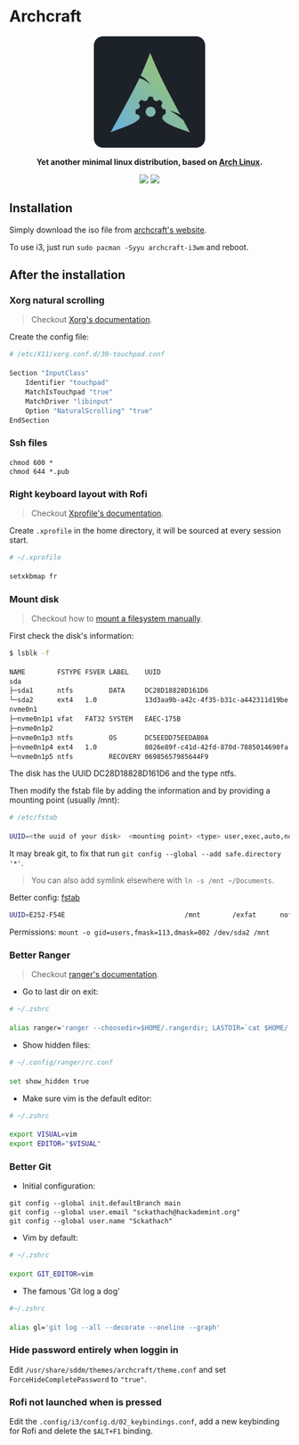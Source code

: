 # Archcraft
<p align="center">
    <img src="images/logo_archcraft.gif" width="200">
</p>
<p align="center"><b>Yet another minimal linux distribution, based on <a href="https://archlinux.org">Arch Linux</a>.</b></p>
<p align="center">
    <a target="_blank" href="https://archcraft.io"><img src="https://img.shields.io/badge/os-archcraft-88BC98"/></a>
    <a target="_blank" href="https://github.com/archcraft-os"><img src="https://img.shields.io/badge/github-black"/></a>
</p>

## Installation
Simply download the iso file from [archcraft's website](https://archcraft.io/download.html).

To use i3, just run `sudo pacman -Syyu archcraft-i3wm` and reboot.

## After the installation
### Xorg natural scrolling   
> Checkout [Xorg's documentation](https://wiki.archlinux.org/title/Xorg).

Create the config file:
```sh
# /etc/X11/xorg.conf.d/30-touchpad.conf

Section "InputClass"
    Identifier "touchpad"
    MatchIsTouchpad "true"
    MatchDriver "libinput"
    Option "NaturalScrolling" "true"
EndSection
```

### Ssh files
```shell
chmod 600 * 
chmod 644 *.pub
```

### Right keyboard layout with Rofi  
> Checkout [Xprofile's documentation](https://wiki.archlinux.org/title/Xprofile).

Create `.xprofile` in the home directory, it will be sourced at every session start. 
```sh
# ~/.xprofile

setxkbmap fr
```

### Mount disk 
> Checkout how to [mount a filesystem manually](https://wiki.archlinux.org/title/File_systems#Mount_a_file_system).

First check the disk's information:
```sh
$ lsblk -f 

NAME        FSTYPE FSVER LABEL    UUID                                 FSAVAIL FSUSE% MOUNTPOINTS
sda
├─sda1      ntfs         DATA     DC28D18828D161D6                        423G    46% /mnt
└─sda2      ext4   1.0            13d3aa9b-a42c-4f35-b31c-a442311d19be
nvme0n1
├─nvme0n1p1 vfat   FAT32 SYSTEM   EAEC-175B                             134,1M    48% /boot/efi
├─nvme0n1p2
├─nvme0n1p3 ntfs         OS       DC5EEDD75EEDAB0A
├─nvme0n1p4 ext4   1.0            8026e89f-c41d-42fd-870d-7885014690fa  101,5G     8% /
└─nvme0n1p5 ntfs         RECOVERY 06985657985644F9
```
The disk has the UUID DC28D18828D161D6 and the type ntfs.

Then modify the fstab file by adding the information and by providing a mounting point (usually /mnt):
```sh
# /etc/fstab

UUID=<the uuid of your disk>  <mounting point> <type> user,exec,auto,nofail 0 0 
```
It may break git, to fix that run `git config --global --add safe.directory '*'`.

> You can also add symlink elsewhere with `ln -s /mnt ~/Documents`.

Better config: [fstab](https://wiki.archlinux.org/title/fstab)
```sh
UUID=E252-F54E                              /mnt        /exfat      nofail,x-systemd.device-timeout=10,gid=users,fmask=113,dmask=002    0   2
```

Permissions: `mount -o gid=users,fmask=113,dmask=002 /dev/sda2 /mnt`

### Better Ranger 
> Checkout [ranger's documentation](https://wiki.archlinux.org/title/ranger).

- Go to last dir on exit:
```sh
# ~/.zshrc

alias ranger='ranger --choosedir=$HOME/.rangerdir; LASTDIR=`cat $HOME/.rangerdir`; cd "$LASTDIR"'
```

- Show hidden files:
```sh
# ~/.config/ranger/rc.conf

set show_hidden true
```

- Make sure vim is the default editor:
```sh
# ~/.zshrc

export VISUAL=vim
export EDITOR="$VISUAL"
```

### Better Git
- Initial configuration:
```shell
git config --global init.defaultBranch main
git config --global user.email "sckathach@hackademint.org" 
git config --global user.name "Sckathach"
```


- Vim by default:
```sh
# ~/.zshrc

export GIT_EDITOR=vim
```

- The famous 'Git log a dog'
```sh
#~/.zshrc

alias gl='git log --all --decorate --oneline --graph'
```

### Hide password entirely when loggin in 
Edit `/usr/share/sddm/themes/archcraft/theme.conf` and set `ForceHideCompletePassword` to `"true"`.

### Rofi not launched when <win> is pressed 
Edit the `.config/i3/config.d/02_keybindings.conf`, add a new keybinding for Rofi and delete the `$ALT+F1` binding. 
